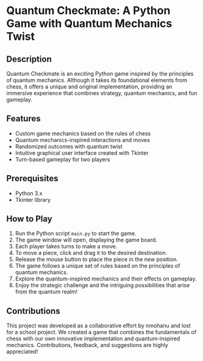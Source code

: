 # Quantum Checkmate: A Python Game with Quantum Mechanics Twist


## Description
Quantum Checkmate is an exciting Python game inspired by the principles of quantum mechanics. Although it takes its foundational elements from chess, it offers a unique and original implementation, providing an immersive experience that combines strategy, quantum mechanics, and fun gameplay.

## Features
- Custom game mechanics based on the rules of chess
- Quantum mechanics-inspired interactions and moves
- Randomized outcomes with quantum twist
- Intuitive graphical user interface created with Tkinter
- Turn-based gameplay for two players

## Prerequisites
- Python 3.x
- Tkinter library

## How to Play
1. Run the Python script `main.py` to start the game.
2. The game window will open, displaying the game board.
3. Each player takes turns to make a move.
4. To move a piece, click and drag it to the desired destination.
5. Release the mouse button to place the piece in the new position.
6. The game follows a unique set of rules based on the principles of quantum mechanics.
7. Explore the quantum-inspired mechanics and their effects on gameplay.
8. Enjoy the strategic challenge and the intriguing possibilities that arise from the quantum realm!

## Contributions
This project was developed as a collaborative effort by nmohanu and lost for a school project. We created a game that combines the fundamentals of chess with our own innovative implementation and quantum-inspired mechanics. Contributions, feedback, and suggestions are highly appreciated!
